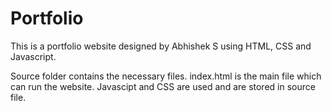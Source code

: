 # Portfolio
This is a portfolio website designed by Abhishek S using HTML, CSS and Javascript.

Source folder contains the necessary files. 
index.html is the main file which can run the website. 
Javascipt and CSS are used and are stored in source file.
